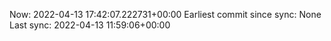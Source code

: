Now: 2022-04-13 17:42:07.222731+00:00 Earliest commit since sync: None Last sync: 2022-04-13 11:59:06+00:00
